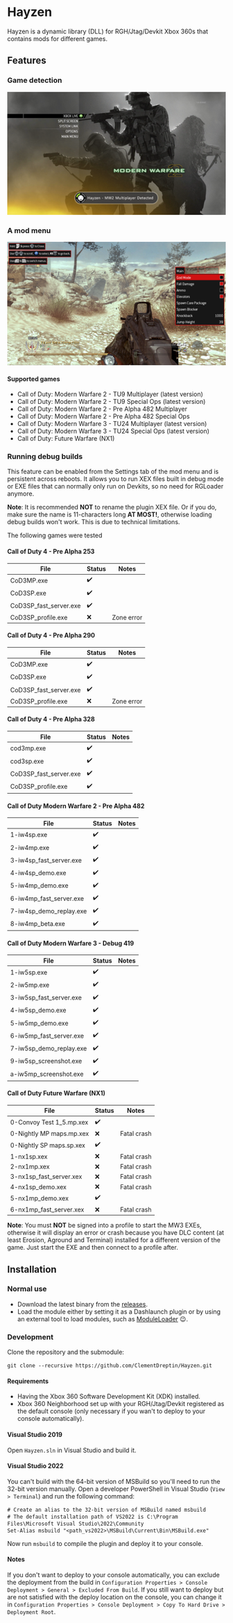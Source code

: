# Hayzen

Hayzen is a dynamic library (DLL) for RGH/Jtag/Devkit Xbox 360s that contains mods for different games.

## Features

### Game detection

![MW2 Multiplayer Detected](./resources/screenshots/mw2-xnotify.png)

### A mod menu

![MW2 Multiplayer Detected](./resources/screenshots/mw2-menu.png)

#### Supported games

-   Call of Duty: Modern Warfare 2 - TU9 Multiplayer (latest version)
-   Call of Duty: Modern Warfare 2 - TU9 Special Ops (latest version)
-   Call of Duty: Modern Warfare 2 - Pre Alpha 482 Multiplayer
-   Call of Duty: Modern Warfare 2 - Pre Alpha 482 Special Ops
-   Call of Duty: Modern Warfare 3 - TU24 Multiplayer (latest version)
-   Call of Duty: Modern Warfare 3 - TU24 Special Ops (latest version)
-   Call of Duty: Future Warfare (NX1)

### Running debug builds

This feature can be enabled from the Settings tab of the mod menu and is persistent across reboots. It allows you to run XEX files built in debug mode or EXE files that can normally only run on Devkits, so no need for RGLoader anymore.

**Note**: It is recommended **NOT** to rename the plugin XEX file. Or if you do, make sure the name is 11-characters long **AT MOST!**, otherwise loading debug builds won't work. This is due to technical limitations.

The following games were tested

#### Call of Duty 4 - Pre Alpha 253

| File                   | Status             | Notes      |
| ---------------------- | ------------------ | ---------- |
| CoD3MP.exe             | :heavy_check_mark: |            |
| CoD3SP.exe             | :heavy_check_mark: |            |
| CoD3SP_fast_server.exe | :heavy_check_mark: |            |
| CoD3SP_profile.exe     | :x:                | Zone error |

#### Call of Duty 4 - Pre Alpha 290

| File                   | Status             | Notes      |
| ---------------------- | ------------------ | ---------- |
| CoD3MP.exe             | :heavy_check_mark: |            |
| CoD3SP.exe             | :heavy_check_mark: |            |
| CoD3SP_fast_server.exe | :heavy_check_mark: |            |
| CoD3SP_profile.exe     | :x:                | Zone error |

#### Call of Duty 4 - Pre Alpha 328

| File                   | Status             | Notes |
| ---------------------- | ------------------ | ----- |
| cod3mp.exe             | :heavy_check_mark: |       |
| cod3sp.exe             | :heavy_check_mark: |       |
| CoD3SP_fast_server.exe | :heavy_check_mark: |       |
| CoD3SP_profile.exe     | :heavy_check_mark: |       |

#### Call of Duty Modern Warfare 2 - Pre Alpha 482

| File                    | Status             | Notes |
| ----------------------- | ------------------ | ----- |
| 1-iw4sp.exe             | :heavy_check_mark: |       |
| 2-iw4mp.exe             | :heavy_check_mark: |       |
| 3-iw4sp_fast_server.exe | :heavy_check_mark: |       |
| 4-iw4sp_demo.exe        | :heavy_check_mark: |       |
| 5-iw4mp_demo.exe        | :heavy_check_mark: |       |
| 6-iw4mp_fast_server.exe | :heavy_check_mark: |       |
| 7-iw4sp_demo_replay.exe | :heavy_check_mark: |       |
| 8-iw4mp_beta.exe        | :heavy_check_mark: |       |

#### Call of Duty Modern Warfare 3 - Debug 419

| File                    | Status             | Notes |
| ----------------------- | ------------------ | ----- |
| 1-iw5sp.exe             | :heavy_check_mark: |       |
| 2-iw5mp.exe             | :heavy_check_mark: |       |
| 3-iw5sp_fast_server.exe | :heavy_check_mark: |       |
| 4-iw5sp_demo.exe        | :heavy_check_mark: |       |
| 5-iw5mp_demo.exe        | :heavy_check_mark: |       |
| 6-iw5mp_fast_server.exe | :heavy_check_mark: |       |
| 7-iw5sp_demo_replay.exe | :heavy_check_mark: |       |
| 9-iw5sp_screenshot.exe  | :heavy_check_mark: |       |
| a-iw5mp_screenshot.exe  | :heavy_check_mark: |       |

#### Call of Duty Future Warfare (NX1)

| File                     | Status             | Notes       |
| ------------------------ | ------------------ | ----------- |
| 0-Convoy Test 1_5.mp.xex | :heavy_check_mark: |             |
| 0-Nightly MP maps.mp.xex | :x:                | Fatal crash |
| 0-Nightly SP maps.sp.xex | :heavy_check_mark: |             |
| 1-nx1sp.xex              | :x:                | Fatal crash |
| 2-nx1mp.xex              | :x:                | Fatal crash |
| 3-nx1sp_fast_server.xex  | :x:                | Fatal crash |
| 4-nx1sp_demo.xex         | :x:                | Fatal crash |
| 5-nx1mp_demo.xex         | :heavy_check_mark: |             |
| 6-nx1mp_fast_server.xex  | :x:                | Fatal crash |

**Note**: You must **NOT** be signed into a profile to start the MW3 EXEs, otherwise it will display an error or crash because you have DLC content (at least Erosion, Aground and Terminal) installed for a different version of the game. Just start the EXE and then connect to a profile after.

## Installation

### Normal use

-   Download the latest binary from the [releases](https://github.com/ClementDreptin/Hayzen/releases).
-   Load the module either by setting it as a Dashlaunch plugin or by using an external tool to load modules, such as [ModuleLoader](https://github.com/ClementDreptin/ModuleLoader) :wink:.

### Development

Clone the repository and the submodule:

```
git clone --recursive https://github.com/ClementDreptin/Hayzen.git
```

#### Requirements

-   Having the Xbox 360 Software Development Kit (XDK) installed.
-   Xbox 360 Neighborhood set up with your RGH/Jtag/Devkit registered as the default console (only necessary if you wan't to deploy to your console automatically).

#### Visual Studio 2019

Open `Hayzen.sln` in Visual Studio and build it.

#### Visual Studio 2022

You can't build with the 64-bit version of MSBuild so you'll need to run the 32-bit version manually. Open a developer PowerShell in Visual Studio (`View > Terminal`) and run the following command:

```PS1
# Create an alias to the 32-bit version of MSBuild named msbuild
# The default installation path of VS2022 is C:\Program Files\Microsoft Visual Studio\2022\Community
Set-Alias msbuild "<path_vs2022>\MSBuild\Current\Bin\MSBuild.exe"
```

Now run `msbuild` to compile the plugin and deploy it to your console.

#### Notes

If you don't want to deploy to your console automatically, you can exclude the deployment from the build in `Configuration Properties > Console Deployment > General > Excluded From Build`.
If you still want to deploy but are not satisfied with the deploy location on the console, you can change it in `Configuration Properties > Console Deployment > Copy To Hard Drive > Deployment Root`.
